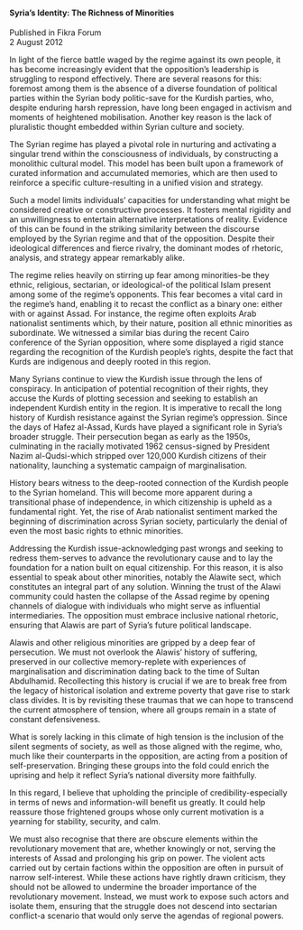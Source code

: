 <h4>Syria’s Identity: The Richness of Minorities</h4>


Published in Fikra Forum
<br>
2 August 2012


In light of the fierce battle waged by the regime against its own people, it has become increasingly evident that the opposition’s leadership is struggling to respond effectively. There are several reasons for this: foremost among them is the absence of a diverse foundation of political parties within the Syrian body politic-save for the Kurdish parties, who, despite enduring harsh repression, have long been engaged in activism and moments of heightened mobilisation. Another key reason is the lack of pluralistic thought embedded within Syrian culture and society.

The Syrian regime has played a pivotal role in nurturing and activating a singular trend within the consciousness of individuals, by constructing a monolithic cultural model. This model has been built upon a framework of curated information and accumulated memories, which are then used to reinforce a specific culture-resulting in a unified vision and strategy.

Such a model limits individuals’ capacities for understanding what might be considered creative or constructive processes. It fosters mental rigidity and an unwillingness to entertain alternative interpretations of reality. Evidence of this can be found in the striking similarity between the discourse employed by the Syrian regime and that of the opposition. Despite their ideological differences and fierce rivalry, the dominant modes of rhetoric, analysis, and strategy appear remarkably alike.

The regime relies heavily on stirring up fear among minorities-be they ethnic, religious, sectarian, or ideological-of the political Islam present among some of the regime’s opponents. This fear becomes a vital card in the regime’s hand, enabling it to recast the conflict as a binary one: either with or against Assad. For instance, the regime often exploits Arab nationalist sentiments which, by their nature, position all ethnic minorities as subordinate. We witnessed a similar bias during the recent Cairo conference of the Syrian opposition, where some displayed a rigid stance regarding the recognition of the Kurdish people’s rights, despite the fact that Kurds are indigenous and deeply rooted in this region.

Many Syrians continue to view the Kurdish issue through the lens of conspiracy. In anticipation of potential recognition of their rights, they accuse the Kurds of plotting secession and seeking to establish an independent Kurdish entity in the region. It is imperative to recall the long history of Kurdish resistance against the Syrian regime’s oppression. Since the days of Hafez al-Assad, Kurds have played a significant role in Syria’s broader struggle. Their persecution began as early as the 1950s, culminating in the racially motivated 1962 census-signed by President Nazim al-Qudsi-which stripped over 120,000 Kurdish citizens of their nationality, launching a systematic campaign of marginalisation.

History bears witness to the deep-rooted connection of the Kurdish people to the Syrian homeland. This will become more apparent during a transitional phase of independence, in which citizenship is upheld as a fundamental right. Yet, the rise of Arab nationalist sentiment marked the beginning of discrimination across Syrian society, particularly the denial of even the most basic rights to ethnic minorities.

Addressing the Kurdish issue-acknowledging past wrongs and seeking to redress them-serves to advance the revolutionary cause and to lay the foundation for a nation built on equal citizenship. For this reason, it is also essential to speak about other minorities, notably the Alawite sect, which constitutes an integral part of any solution. Winning the trust of the Alawi community could hasten the collapse of the Assad regime by opening channels of dialogue with individuals who might serve as influential intermediaries. The opposition must embrace inclusive national rhetoric, ensuring that Alawis are part of Syria’s future political landscape.

Alawis and other religious minorities are gripped by a deep fear of persecution. We must not overlook the Alawis’ history of suffering, preserved in our collective memory-replete with experiences of marginalisation and discrimination dating back to the time of Sultan Abdulhamid. Recollecting this history is crucial if we are to break free from the legacy of historical isolation and extreme poverty that gave rise to stark class divides. It is by revisiting these traumas that we can hope to transcend the current atmosphere of tension, where all groups remain in a state of constant defensiveness.

What is sorely lacking in this climate of high tension is the inclusion of the silent segments of society, as well as those aligned with the regime, who, much like their counterparts in the opposition, are acting from a position of self-preservation. Bringing these groups into the fold could enrich the uprising and help it reflect Syria’s national diversity more faithfully.

In this regard, I believe that upholding the principle of credibility-especially in terms of news and information-will benefit us greatly. It could help reassure those frightened groups whose only current motivation is a yearning for stability, security, and calm.

We must also recognise that there are obscure elements within the revolutionary movement that are, whether knowingly or not, serving the interests of Assad and prolonging his grip on power. The violent acts carried out by certain factions within the opposition are often in pursuit of narrow self-interest. While these actions have rightly drawn criticism, they should not be allowed to undermine the broader importance of the revolutionary movement. Instead, we must work to expose such actors and isolate them, ensuring that the struggle does not descend into sectarian conflict-a scenario that would only serve the agendas of regional powers.
